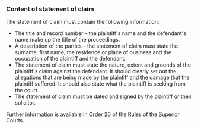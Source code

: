 ###  Content of statement of claim

The statement of claim must contain the following information:

  * The title and record number – the plaintiff's name and the defendant's name make up the title of the proceedings. 
  * A description of the parties – the statement of claim must state the surname, first name, the residence or place of business and the occupation of the plaintiff and the defendant. 
  * The statement of claim must state the nature, extent and grounds of the plaintiff's claim against the defendant. It should clearly set out the allegations that are being made by the plaintiff and the damage that the plaintiff suffered. It should also state what the plaintiff is seeking from the court. 
  * The statement of claim must be dated and signed by the plaintiff or their solicitor. 

Further information is available in Order 20 of the Rules of the Superior
Courts.

